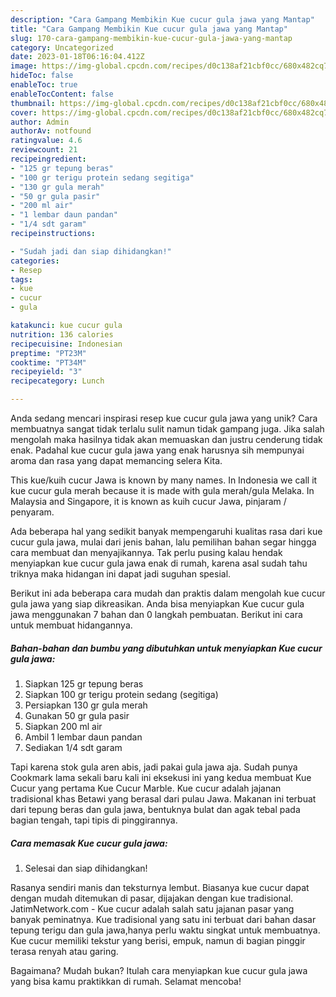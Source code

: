 ```yaml
---
description: "Cara Gampang Membikin Kue cucur gula jawa yang Mantap"
title: "Cara Gampang Membikin Kue cucur gula jawa yang Mantap"
slug: 170-cara-gampang-membikin-kue-cucur-gula-jawa-yang-mantap
category: Uncategorized
date: 2023-01-18T06:16:04.412Z
image: https://img-global.cpcdn.com/recipes/d0c138af21cbf0cc/680x482cq70/kue-cucur-gula-jawa-foto-resep-utama.jpg
hideToc: false
enableToc: true
enableTocContent: false
thumbnail: https://img-global.cpcdn.com/recipes/d0c138af21cbf0cc/680x482cq70/kue-cucur-gula-jawa-foto-resep-utama.jpg
cover: https://img-global.cpcdn.com/recipes/d0c138af21cbf0cc/680x482cq70/kue-cucur-gula-jawa-foto-resep-utama.jpg
author: Admin
authorAv: notfound
ratingvalue: 4.6
reviewcount: 21
recipeingredient:
- "125 gr tepung beras"
- "100 gr terigu protein sedang segitiga"
- "130 gr gula merah"
- "50 gr gula pasir"
- "200 ml air"
- "1 lembar daun pandan"
- "1/4 sdt garam"
recipeinstructions:

- "Sudah jadi dan siap dihidangkan!"
categories:
- Resep
tags:
- kue
- cucur
- gula

katakunci: kue cucur gula 
nutrition: 136 calories
recipecuisine: Indonesian
preptime: "PT23M"
cooktime: "PT34M"
recipeyield: "3"
recipecategory: Lunch

---
```





Anda sedang mencari inspirasi resep kue cucur gula jawa yang unik? Cara membuatnya sangat tidak terlalu sulit namun tidak gampang juga. Jika salah mengolah maka hasilnya tidak akan memuaskan dan justru cenderung tidak enak. Padahal kue cucur gula jawa yang enak harusnya sih mempunyai aroma dan rasa yang dapat memancing selera Kita.





This kue/kuih cucur Jawa is known by many names. In Indonesia we call it kue cucur gula merah because it is made with gula merah/gula Melaka. In Malaysia and Singapore, it is known as kuih cucur Jawa, pinjaram / penyaram.

Ada beberapa hal yang sedikit banyak mempengaruhi kualitas rasa dari kue cucur gula jawa, mulai dari jenis bahan, lalu pemilihan bahan segar hingga cara membuat dan menyajikannya. Tak perlu pusing kalau hendak menyiapkan kue cucur gula jawa enak di rumah, karena asal sudah tahu triknya maka hidangan ini dapat jadi suguhan spesial.






Berikut ini ada beberapa cara mudah dan praktis dalam mengolah kue cucur gula jawa yang siap dikreasikan. Anda bisa menyiapkan Kue cucur gula jawa menggunakan 7 bahan dan 0 langkah pembuatan. Berikut ini cara untuk membuat hidangannya.

<!--inarticleads1-->

##### Bahan-bahan dan bumbu yang dibutuhkan untuk menyiapkan Kue cucur gula jawa:

1. Siapkan 125 gr tepung beras
1. Siapkan 100 gr terigu protein sedang (segitiga)
1. Persiapkan 130 gr gula merah
1. Gunakan 50 gr gula pasir
1. Siapkan 200 ml air
1. Ambil 1 lembar daun pandan
1. Sediakan 1/4 sdt garam


Tapi karena stok gula aren abis, jadi pakai gula jawa aja. Sudah punya Cookmark lama sekali baru kali ini eksekusi ini yang kedua membuat Kue Cucur yang pertama Kue Cucur Marble. Kue cucur adalah jajanan tradisional khas Betawi yang berasal dari pulau Jawa. Makanan ini terbuat dari tepung beras dan gula jawa, bentuknya bulat dan agak tebal pada bagian tengah, tapi tipis di pinggirannya. 

<!--inarticleads2-->

##### Cara memasak Kue cucur gula jawa:


1. Selesai dan siap dihidangkan!

Rasanya sendiri manis dan teksturnya lembut. Biasanya kue cucur dapat dengan mudah ditemukan di pasar, dijajakan dengan kue tradisional. JatimNetwork.com - Kue cucur adalah salah satu jajanan pasar yang banyak peminatnya. Kue tradisional yang satu ini terbuat dari bahan dasar tepung terigu dan gula jawa,hanya perlu waktu singkat untuk membuatnya. Kue cucur memiliki tekstur yang berisi, empuk, namun di bagian pinggir terasa renyah atau garing. 

Bagaimana? Mudah bukan? Itulah cara menyiapkan kue cucur gula jawa yang bisa kamu praktikkan di rumah. Selamat mencoba!
